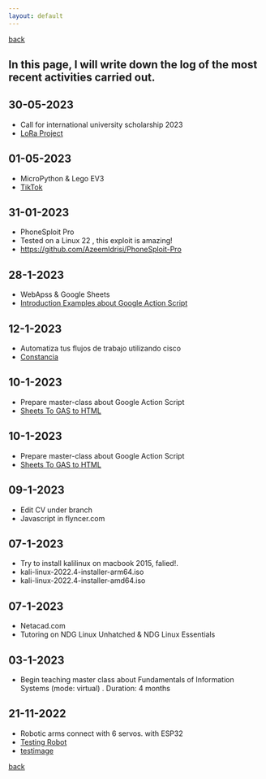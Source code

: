 ```yaml
---
layout: default
---
```

[back](./)

## In this page, I will write down the log of the most recent activities carried out.
## 30-05-2023
* Call for international university scholarship 2023
* [LoRa Project ](https://github.com/luisreylara/Project_Water_Telemetry)

## 01-05-2023
* MicroPython & Lego EV3 
* [TikTok ](https://tiktok/@larkeducation)

## 31-01-2023
* PhoneSploit Pro
* Tested on a Linux 22 , this exploit is amazing!
* https://github.com/AzeemIdrisi/PhoneSploit-Pro

## 28-1-2023
* WebApss & Google Sheets
* [Introduction Examples about Google Action Script ](https://github.com/luisreylara/GAS_Google_Apps_Script/blob/main/codes/ShhetsToGasToHtml.gs)

## 12-1-2023
* Automatiza tus flujos de trabajo utilizando cisco
* [Constancia](https://github.com/luisreylara/cisco/blob/main/charla_cisco_automatiza.png)

## 10-1-2023
* Prepare master-class about Google Action Script
* [Sheets To GAS to HTML](https://github.com/luisreylara/GAS_Google_Apps_Script)


## 10-1-2023
* Prepare master-class about Google Action Script
* [Sheets To GAS to HTML](https://github.com/luisreylara/GAS_Google_Apps_Script)

## 09-1-2023
* Edit CV under branch 
* Javascript in flyncer.com

## 07-1-2023
* Try to install kalilinux on macbook 2015, falied!.
* kali-linux-2022.4-installer-arm64.iso
* kali-linux-2022.4-installer-amd64.iso

## 07-1-2023
* Netacad.com
* Tutoring on NDG Linux Unhatched & NDG Linux Essentials 

## 03-1-2023
* Begin teaching master class about Fundamentals of Information Systems (mode: virtual) . Duration: 4 months

## 21-11-2022
* Robotic arms connect with 6 servos. with ESP32
* [Testing Robot](https://github.com/luisreylara/BrazoRobotico_6ejes_Peru)
* [testimage](./images/mensday.png)


[back](./)
